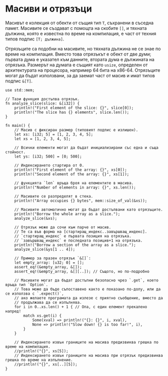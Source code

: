 # Масиви и отрязъци

Масивът е колекция от обекти от същия тип `T`, съхранени в съседна памет.
Масивите се създават с помощта на скобите `[]`, и тяхната дължина, която е известна по време на компилация, е част от техния типов подпис `[T; дължина]`.

Отрязъците са подобни на масивите, но тяхната дължина не се знае по време на компилация.
Вместо това отрязъкът е обект от две думи; първата дума е указател към данните,
втората дума е дължината на отрязъка. Размерът на думата е същият като `usize`,
определен от архитектурата на процесора, например 64 бита на x86-64. Отрязъците
могат да бъдат използвани, за да заемат част от масив и имат типов подпис `&[T]`.

```rust,editable,ignore,mdbook-runnable
use std::mem;

// Тази функция достъпва отрязък.
fn analyze_slice(slice: &[i32]) {
    println!("First element of the slice: {}", slice[0]);
    println!("The slice has {} elements", slice.len());
}

fn main() {
    // Масив с фиксиран размер (типовият подпис е излишен).
    let xs: [i32; 5] = [1, 2, 3, 4, 5];
    let xs = [1, 2, 3, 4, 5];

    // Всички елементи могат да бъдат инициализирани със една и съща стойност.
    let ys: [i32; 500] = [0; 500];

    // Индексирането стартира от 0.
    println!("First element of the array: {}", xs[0]);
    println!("Second element of the array: {}", xs[1]);

    // функцията `len` връща броя на елементите в масива.
    println!("Number of elements in array: {}", xs.len());

    // Масивите се разпределят в стека.
    println!("Array occupies {} bytes", mem::size_of_val(&xs));

    // Масивите автоматично могат да бъдат достъпвани като отрязъците.
    println!("Borrow the whole array as a slice.");
    analyze_slice(&xs);

    // Отрязък може да сочи към парче от масив.
    // Те са във форма на [стартиращ_индекс..завършващ_индекс].
    // `стартиращ_индекс` е първата позиция на отрязъка.
    // `завършващ_индекс` е последната позицив+1 на отрязъка.
    println!("Borrow a section of the array as a slice.");
    analyze_slice(&ys[1 .. 4]);

    // Пример за празен отрязък `&[]`:
    let empty_array: [u32; 0] = [];
    assert_eq!(&empty_array, &[]);
    assert_eq!(&empty_array, &[][..]); // Същото, но по-подробно

    // Масивите могат да бъдат достъпни безопасно чрез `.get`, което връща тип `Option`. 
    // Това може да бъде съпоставено както е показано по-долу, или да се използва с `.expect()`,
    // ако желаете програмата да излезе с приятно съобщение, вместо да
    // продължава да се изпълнява.
    for i in 0..xs.len() + 1 { // Опа, с един елемент прекалено напред!
        match xs.get(i) {
            Some(xval) => println!("{}: {}", i, xval),
            None => println!("Slow down! {} is too far!", i),
        }
    }

    // Индексирането извън границите на масива предизвиква грешка по време на компилация.
    //println!("{}", xs[5]);
    // Индексирането извън границите на масива при отрязък предизвиква грешка по време на изпълнение.
    //println!("{}", xs[..][5]);
}
```
